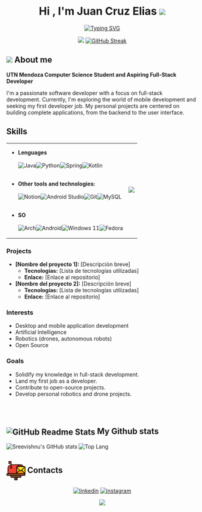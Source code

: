 <h1 align="center">Hi , I'm Juan Cruz Elias <img src="https://media.giphy.com/media/hvRJCLFzcasrR4ia7z/giphy.gif" width="35"></h1>
<p align="center">
  <a href="https://github.com/DenverCoder1/readme-typing-svg"><img src="https://readme-typing-svg.herokuapp.com?font=Time+New+Roman&color=8F15F7FF&size=20&center=true&vCenter=true&width=400&height=30&lines=Backend+Developer;Mobile+Developer;Full+Stack;Engineer+Software" alt="Typing SVG" /></a>
</p>
<div align="center">
  <picture> <img src="https://github.com/7oSkaaa/7oSkaaa/blob/main/Images/Right_Side.gif?raw=true" width = 250px></picture>
  <a href="https://git.io/streak-stats"><img src="https://streak-stats.demolab.com?user=h4che404&theme=dark&hide_border=verdadero&locale=es&short_numbers=FALSO&exclude_days=Sun" alt="GitHub Streak" /></a>
</div>

## <picture><img src = "https://github.com/7oSkaaa/7oSkaaa/blob/main/Images/about_me.gif?raw=true" width = 50px></picture> About me

**UTN Mendoza Computer Science Student and Aspiring Full-Stack Developer**


I'm a passionate software developer with a focus on full-stack development. Currently, I'm exploring the world of mobile development and seeking my first developer job. My personal projects are centered on building complete applications, from the backend to the user interface.

## Skills
<table border="0" cellpadding="0" cellspacing="0">
  <tr>
    <td>
  
  * **Lenguages** <br><br>
  ![Java](https://img.shields.io/badge/java-%23ED8B00.svg?style=for-the-badge&logo=openjdk&logoColor=white)![Python](https://img.shields.io/badge/python-3670A0?style=for-the-badge&logo=python&logoColor=ffdd54)![Spring](https://img.shields.io/badge/spring-%236DB33F.svg?style=for-the-badge&logo=spring&logoColor=white)![Kotlin](https://img.shields.io/badge/kotlin-%237F52FF.svg?style=for-the-badge&logo=kotlin&logoColor=white) <br><br>
  
  * **Other tools and technologies:** <br><br>
  ![Notion](https://img.shields.io/badge/Notion-%23000000.svg?style=for-the-badge&logo=notion&logoColor=white)![Android Studio](https://img.shields.io/badge/android%20studio-346ac1?style=for-the-badge&logo=android%20studio&logoColor=white)![Git](https://img.shields.io/badge/git-%23F05033.svg?style=for-the-badge&logo=git&logoColor=white)![MySQL](https://img.shields.io/badge/mysql-4479A1.svg?style=for-the-badge&logo=mysql&logoColor=white)
  <br><br>
  * **SO**
  <br><br>
  ![Arch](https://img.shields.io/badge/Arch%20Linux-1793D1?logo=arch-linux&logoColor=fff&style=for-the-badge)![Android](https://img.shields.io/badge/Android-3DDC84?style=for-the-badge&logo=android&logoColor=white)![Windows 11](https://img.shields.io/badge/Windows%2011-%230079d5.svg?style=for-the-badge&logo=Windows%2011&logoColor=white)![Fedora](https://img.shields.io/badge/Fedora-294172?style=for-the-badge&logo=fedora&logoColor=white)
    </td>
    <td>
      <picture> <img src="https://github.com/7oSkaaa/7oSkaaa/blob/main/Images/Right_Side.gif?raw=true" width = 250px></picture>
    </td>
  </tr>
</table>

### Projects
* **[Nombre del proyecto 1]:** [Descripción breve]
  * **Tecnologías:** [Lista de tecnologías utilizadas]
  * **Enlace:** [Enlace al repositorio]
* **[Nombre del proyecto 2]:** [Descripción breve]
  * **Tecnologías:** [Lista de tecnologías utilizadas]
  * **Enlace:** [Enlace al repositorio]

### Interests
* Desktop and mobile application development
* Artificial Intelligence
* Robotics (drones, autonomous robots)
* Open Source
  
### Goals
* Solidify my knowledge in full-stack development.
* Land my first job as a developer.
* Contribute to open-source projects.
* Develop personal robotics and drone projects.

<br>
<br>

##  <img width="50px" src="https://res.cloudinary.com/anuraghazra/image/upload/v1594908242/logo_ccswme.svg" align="center" alt="GitHub Readme Stats" /> My Github stats
![Sreevishnu's GitHub stats](https://github-readme-stats.vercel.app/api?username=h4che404&include_all_commits=true&count_private=true&show_icons=true&line_height=20&title_color=7A7ADB&icon_color=2234AE&text_color=D3D3D3&bg_color=0,000000,130F40)
![Top Lang](https://github-readme-stats.vercel.app/api/top-langs?username=h4che404&show_icons=true&theme=dark&locale=en&layout=compact&title_color=7A7ADB&icon_color=2234AE&text_color=D3D3D3&bg_color=0,000000,130F40)


##  <img width="50px" src="https://github.com/h4che404/h4che404/blob/main/buzonENtrada.png" align="center" alt="GitHub Readme Stats" /> Contacts
<p align="center">
<a href="[https://www.linkedin.com/in/1010nishant/](https://www.linkedin.com/in/juan-cruz-elias-a9398220b/)" target="blank"><img align="center" src="https://user-images.githubusercontent.com/88904952/234979284-68c11d7f-1acc-4f0c-ac78-044e1037d7b0.png" alt="linkedin" height="50" width="50" /></a>
<a href="[https://www.instagram.com/nishant.jangir.1010/](https://www.instagram.com/juan_elias404/)" target="blank"><img align="center" src="https://user-images.githubusercontent.com/88904952/234981169-2dd1e58f-4b7e-468c-8213-034ba62156c3.png" alt="instagram" height="50" width="50" /></a>
</p>

<div align="center">

[![](https://visitcount.itsvg.in/api?id=H4che404&label=Profile%20Views&color=6&icon=2&pretty=false)](https://visitcount.itsvg.in)

</div>
